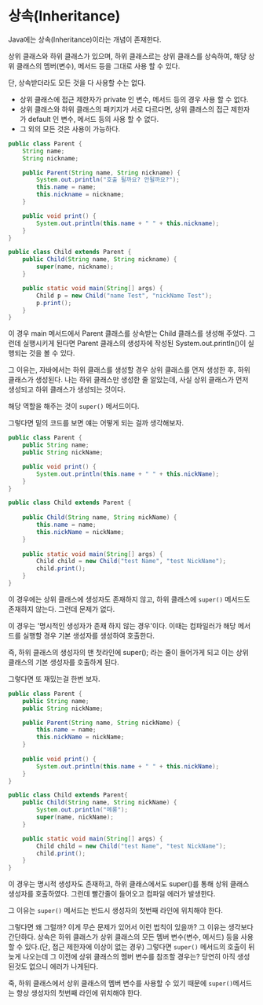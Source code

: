 # 상속(Inheritance)

Java에는 상속(Inheritance)이라는 개념이 존재한다.

상위 클래스와 하위 클래스가 있으며, 하위 클래스르는 상위 클래스를 상속하여, 해당 상위 클래스의 멤버(변수), 메서드 등을 그대로 사용 할 수 있다.

단, 상속받더라도 모든 것을 다 사용할 수는 없다.

- 상위 클래스에 접근 제한자가 private 인 변수, 메서드 등의 경우 사용 할 수 없다.
- 상위 클래스와 하위 클래스의 패키지가 서로 다르다면, 상위 클래스의 접근 제한자가 default 인 변수, 메서드 등의 사용 할 수 없다.
- 그 외의 모든 것은 사용이 가능하다.

```java
public class Parent {
    String name;
    String nickname;

    public Parent(String name, String nickname) {
        System.out.println("호출 될까요? 안될까요?");
        this.name = name;
        this.nickname = nickname;
    }

    public void print() {
        System.out.println(this.name + " " + this.nickname);
    }
}

public class Child extends Parent {
    public Child(String name, String nickname) {
        super(name, nickname);
    }

    public static void main(String[] args) {
        Child p = new Child("name Test", "nickName Test");
        p.print();
    }
}
```

이 경우 main 메서드에서 Parent 클래스를 상속받는 Child 클래스를 생성해 주었다.
그런데 실행시키게 된다면 Parent 클래스의 생성자에 작성된 System.out.println()이 실행되는 것을 볼 수 있다.

그 이유는, 자바에서는 하위 클래스를 생성할 경우 상위 클래스를 먼저 생성한 후, 하위 클래스가 생성된다.
나는 하위 클래스만 생성한 줄 알았는데, 사실 상위 클래스가 먼저 생성되고 하위 클래스가 생성되는 것이다.

해당 역할을 해주는 것이 `super()` 메서드이다.

그렇다면 밑의 코드를 보면 얘는 어떻게 되는 걸까 생각해보자.

```java
public class Parent {
    public String name;
    public String nickName;

    public void print() {
        System.out.println(this.name + " " + this.nickName);
    }
}

public class Child extends Parent {
    
    public Child(String name, String nickName) {
        this.name = name;
        this.nickName = nickName;
    }
    
    public static void main(String[] args) {
        Child child = new Child("test Name", "test NickName");
        child.print();
    }
}


```

이 경우에는 상위 클래스에 생성자도 존재하지 않고, 하위 클래스에 `super()` 메서드도 존재하지 않는다.
그런데 문제가 없다.

이 경우는 '명시적인 생성자가 존재 하지 않는 경우'이다.
이때는 컴파일러가 해당 메서드를 실행할 경우 기본 생성자를 생성하여 호출한다.

즉, 하위 클래스의 생성자의 맨 첫라인에 super(); 라는 줄이 들어가게 되고 이는 상위 클래스의 기본 생성자를 호출하게 된다.

그렇다면 또 재밌는걸 한번 보자.

```java
public class Parent {
    public String name;
    public String nickName;

    public Parent(String name, String nickName) {
        this.name = name;
        this.nickName = nickName;
    }
    
    public void print() {
        System.out.println(this.name + " " + this.nickName);
    }
}

public class Child extends Parent{
    public Child(String name, String nickName) {
        System.out.println("메롱");
        super(name, nickName);
    }

    public static void main(String[] args) {
        Child child = new Child("test Name", "test NickName");
        child.print();
    }
}
```

이 경우는 명시적 생성자도 존재하고, 하위 클래스에서도 super()를 통해 상위 클래스 생성자를 호출하였다.
그런데 빨간줄이 들어오고 컴파일 에러가 발생한다.

그 이유는 `super()` 메서드는 반드시 생성자의 첫번째 라인에 위치해야 한다.

그렇다면 왜 그럴까? 이게 무슨 문제가 있어서 이런 법칙이 있을까?
그 이유는 생각보다 간단하다.
상속은 하위 클래스가 상위 클래스의 모든 멤버 변수(변수, 메서드) 등을 사용할 수 있다.(단, 접근 제한자에 이상이 없는 경우)
그렇다면 `super()` 메서드의 호출이 뒤늦게 나오는데 그 이전에 상위 클래스의 멤버 변수를 참조할 경우는? 당연히 아직 생성된것도 없으니 에러가 나게된다.

죽, 하위 클래스에서 상위 클래스의 멤버 변수를 사용할 수 있기 때문에 `super()`메서드는 항상 생성자의 첫번째 라인에 위치해야 한다.

